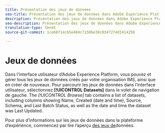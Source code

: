 ```yaml
---
title: Présentation des jeux de données
seo-title: Présentation des jeux de données dans Adobe Experience Platform
description: Présentation des jeux de données dans Adobe Experience Platform
seo-description: Présentation des jeux de données dans Adobe Experience Platform
translation-type: tm+mt
source-git-commit: 1ce68714cb5e484c7150be30c0347274d1414258

---
```



# Jeux de données

Dans l’interface utilisateur d’Adobe Experience Platform, vous pouvez  et gérer tous les jeux de données créés par votre organisation IMS, ainsi que en créer de nouveaux. Pour parcourir les jeux de données dans l’interface utilisateur, sélectionnez **[!UICONTROL Datasets]** dans le volet de navigation de gauche. The *[!UICONTROL Browse]* tab contains a list of datasets, including columns showing Name, Created (date and time), Source, Schema, and Last Batch Status, as well as the date and time the dataset was Last Updated.

Pour plus d’informations sur les jeux de données dans la plateforme d’expérience, commencez par lire l’aperçu [des jeux de](../../catalog/datasets/overview.md)données.
